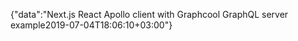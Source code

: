 {"data":"Next.js React Apollo client with Graphcool GraphQL server example2019-07-04T18:06:10+03:00"}
